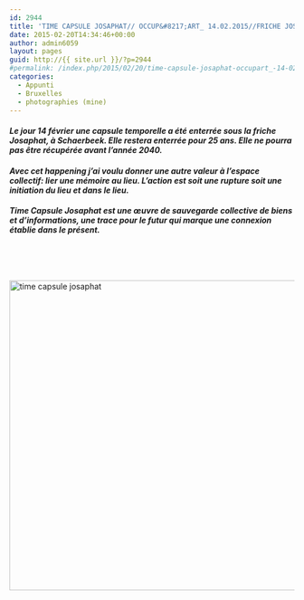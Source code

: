 ```yaml
---
id: 2944
title: 'TIME CAPSULE JOSAPHAT// OCCUP&#8217;ART_ 14.02.2015//FRICHE JOSAPHAT'
date: 2015-02-20T14:34:46+00:00
author: admin6059
layout: pages
guid: http://{{ site.url }}/?p=2944
#permalink: /index.php/2015/02/20/time-capsule-josaphat-occupart_-14-02-2015friche-josaphat/
categories:
  - Appunti
  - Bruxelles
  - photographies (mine)
---
```

<h4 style="text-align: left;">
  <em>Le jour 14 février une capsule temporelle a été enterrée sous la friche Josaphat, à Schaerbeek. Elle restera enterrée pour 25 ans. Elle ne pourra pas être récupérée avant l’année 2040.</em>
</h4>

<h4 style="text-align: left;">
  <em>Avec cet happening j&#8217;ai voulu donner une autre valeur à l’espace collectif: lier une mémoire au lieu. L’action est soit une rupture soit une initiation du lieu et dans le lieu.</em>
</h4>

<div id="timecapsulejosaphat.head.142343083875" class="text resizable object">
  <h4 style="text-align: left;">
    <em>Time Capsule Josaphat est une œuvre de sauvegarde collective de biens et d’informations, une trace pour le futur qui marque une connexion établie dans le présent.</em>
  </h4>
</div>

&nbsp;

&nbsp;

<div id="timecapsulejosaphat.head.142343083875" class="text resizable object">
  <p style="text-align: left;">
    <a href="http://{{ site.url }}/index.php/time-capsule-josaphat-bxl_-14-02-2015friche-josaphat/ok/"><img class="aligncenter wp-image-3179 size-full" src="http://{{ site.url }}/wp-content/uploads/2016/09/ok.jpg" alt="time capsule josaphat" width="958" height="548" srcset="http://{{ site.url }}/wp-content/uploads/2016/09/ok.jpg 958w, http://{{ site.url }}/wp-content/uploads/2016/09/ok-300x172.jpg 300w, http://{{ site.url }}/wp-content/uploads/2016/09/ok-768x439.jpg 768w" sizes="(max-width: 958px) 100vw, 958px" /></a>
  </p>
</div>